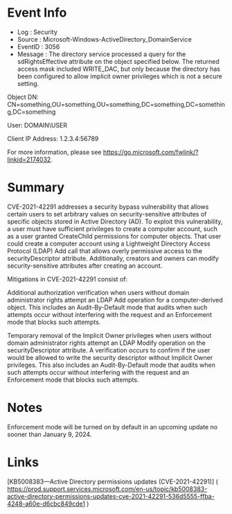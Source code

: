 # Event Info
- Log : Security
- Source : Microsoft-Windows-ActiveDirectory_DomainService
- EventID : 3056
- Message : The directory service processed a query for the sdRightsEffective attribute on the object specified below. The returned access mask included WRITE_DAC, but only because the directory has been configured to allow implicit owner privileges which is not a secure setting. 
 
Object DN: CN=something,OU=something,OU=something,DC=something,DC=something,DC=something
 
User: DOMAIN\USER
 
Client IP Address: 1.2.3.4:56789
 
For more information, please see https://go.microsoft.com/fwlink/?linkid=2174032.

# Summary
CVE-2021-42291 addresses a security bypass vulnerability that allows certain users to set arbitrary values on security-sensitive attributes of specific objects stored in Active Directory (AD). To exploit this vulnerability, a user must have sufficient privileges to create a computer account, such as a user granted CreateChild permissions for computer objects. That user could create a computer account using a Lightweight Directory Access Protocol (LDAP) Add call that allows overly permissive access to the securityDescriptor attribute. Additionally, creators and owners can modify security-sensitive attributes after creating an account.

Mitigations in CVE-2021-42291 consist of:

Additional authorization verification when users without domain administrator rights attempt an LDAP Add operation for a computer-derived object. This includes an Audit-By-Default mode that audits when such attempts occur without interfering with the request and an Enforcement mode that blocks such attempts.

Temporary removal of the Implicit Owner privileges when users without domain administrator rights attempt an LDAP Modify operation on the securityDescriptor attribute. A verification occurs to confirm if the user would be allowed to write the security descriptor without Implicit Owner privileges. This also includes an Audit-By-Default mode that audits when such attempts occur without interfering with the request and an Enforcement mode that blocks such attempts.

# Notes
Enforcement mode will be turned on by default in an upcoming update no sooner than January 9, 2024.

# Links
[KB5008383—Active Directory permissions updates (CVE-2021-42291)] ( https://prod.support.services.microsoft.com/en-us/topic/kb5008383-active-directory-permissions-updates-cve-2021-42291-536d5555-ffba-4248-a60e-d6cbc849cde1 )

